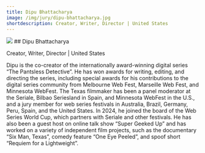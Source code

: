 ```yaml
---
title: Dipu Bhattacharya 
image: /img/jury/dipu-bhattacharya.jpg
shortdescription: Creator, Writer, Director | United States
---
```

<img src="/img/jury/dipu-bhattacharya.jpg">
## Dipu Bhattacharya 

Creator, Writer, Director | United States

Dipu is the co-creator of the internationally award-winning digital series “The Pantsless Detective”. He has won awards for writing, editing, and directing the series, including special awards for his contributions to the digital series community from Melbourne Web Fest, Marseille Web Fest, and Minnesota WebFest. The Texas filmmaker has been a panel moderator at the Seriale, Bilbao Seriesland in Spain, and Minnesota WebFest in the U.S., and a jury member for web series festivals in Australia, Brazil, Germany, Peru, Spain, and the United States. In 2024, he joined the board of the Web Series World Cup, which partners with Seriale and other festivals. He has also been a guest host on online talk show “Super Geeked Up” and has worked on a variety of independent film projects, such as the documentary “Six Man, Texas”, comedy feature “One Eye Peeled”, and spoof short “Requiem for a Lightweight”.
